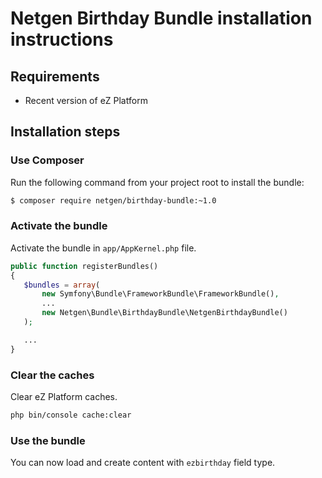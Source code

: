 Netgen Birthday Bundle installation instructions
================================================

Requirements
------------

* Recent version of eZ Platform

Installation steps
------------------

### Use Composer

Run the following command from your project root to install the bundle:

```bash
$ composer require netgen/birthday-bundle:~1.0
```

### Activate the bundle

Activate the bundle in `app/AppKernel.php` file.

```php
public function registerBundles()
{
   $bundles = array(
       new Symfony\Bundle\FrameworkBundle\FrameworkBundle(),
       ...
       new Netgen\Bundle\BirthdayBundle\NetgenBirthdayBundle()
   );

   ...
}
```

### Clear the caches

Clear eZ Platform caches.

```bash
php bin/console cache:clear
```

### Use the bundle

You can now load and create content with `ezbirthday` field type.
